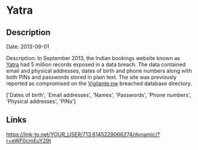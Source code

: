 # Yatra

## Description

Date: 2013-09-01

Description:
In September 2013, the Indian bookings website known as <a href="https://www.yatra.com/" target="_blank" rel="noopener">Yatra</a> had 5 million records exposed in a data breach. The data contained email and physical addresses, dates of birth and phone numbers along with both PINs and passwords stored in plain text. The site was previously reported as compromised on the <a href="https://vigilante.pw/" target="_blank" rel="noopener">Vigilante.pw</a> breached database directory.


['Dates of birth', 'Email addresses', 'Names', 'Passwords', 'Phone numbers', 'Physical addresses', 'PINs']

## Links

https://link-to.net/YOUR_USER/713.6145229066274/dynamic/?r=eWF0cmEuY29t